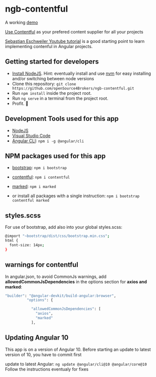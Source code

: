 # ngb-contentful

A working [demo](https://contentful.vsoft.be)

[Use Contentful](https://be.contentful.com) as your prefered content supplier for all your projects

[Sebastian Eschweiler Youtube tutorial](https://www.youtube.com/watch?v=KhmjLjvlmyQ) is a good starting point to learn implementing contenful in Angular projects.

## Getting started for developers

- [Install NodeJS](https://nodejs.org/). Hint: eventually install and use [nvm](https://medium.com/@Joachim8675309/installing-node-js-with-nvm-4dc469c977d9) for easy installing and/or switching between node versions
- Clone this repository: `git clone https://github.com/openSource4Brokers/ngb-contentful.git`
- Run `npm install` inside the project root.
- Run `ng serve` in a terminal from the project root.
- Profit. :tada:

## Development Tools used for this app

- [NodeJS](https://nodejs.org/)
- [Visual Studio Code](https://code.visualstudio.com/)
- [Angular CLI](https://www.npmjs.com/package/@angular/cli): `npm i -g @angular/cli`

## NPM packages used for this app

- [bootstrap](https://www.npmjs.com/package/bootstrap): `npm i bootstrap`
- [contentful](https://www.npmjs.com/package/contentful): `npm i contentful`
- [marked](https://www.npmjs.com/package/marked): `npm i marked`

- or install all packages with a single instruction: `npm i bootstrap contentful marked`

## styles.scss

For use of bootstrap, add also into your global styles.scss:

```bash
@import "~bootstrap/dist/css/bootstrap.min.css";
html {
  font-size: 14px;
}
```

## warnings for contentful

In angular.json, to avoid CommonJs warnings, add **allowedCommonJsDependencies** in the options section for **axios and marked**:

```bash
"builder": "@angular-devkit/build-angular:browser",
          "options": {

            "allowedCommonJsDependencies": [
              "axios",
              "marked"
            ],

```

## Updating Angular 10

This app is on a version of Angular 10.
Before starting an update to latest version of 10, you have to commit first

update to latest Angular:
`ng update @angular/cli@10 @angular/core@10`
Follow the instructions eventualy for fixes
